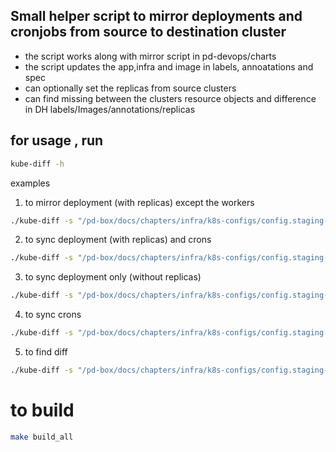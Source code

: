 ## Small helper script to mirror deployments and cronjobs from source to destination cluster

- the script works along with mirror script in pd-devops/charts
- the script updates the app,infra and image in labels, annoatations and spec
- can optionally set the replicas from source clusters
- can find missing between the clusters resource objects and difference in DH labels/Images/annotations/replicas


## for usage , run 
```sh
kube-diff -h 
```
examples 


1. to mirror deployment (with replicas) except the workers
```sh
./kube-diff -s "/pd-box/docs/chapters/infra/k8s-configs/config.staging-eu-1-v121-green" -d "/pd-box/docs/chapters/infra/k8s-configs/config.staging-eu-1-v123-blue"  --mirror
``` 

2. to sync deployment (with replicas) and crons
```sh
./kube-diff -s "/pd-box/docs/chapters/infra/k8s-configs/config.staging-eu-1-v121-green" -d "/pd-box/docs/chapters/infra/k8s-configs/config.staging-eu-1-v123-blue"  --deploy --replicas --cron
``` 

3. to sync deployment only (without replicas)
```sh
./kube-diff -s "/pd-box/docs/chapters/infra/k8s-configs/config.staging-eu-1-v121-green" -d "/pd-box/docs/chapters/infra/k8s-configs/config.staging-eu-1-v123-blue"  --deploy
``` 

4. to sync crons
```sh
./kube-diff -s "/pd-box/docs/chapters/infra/k8s-configs/config.staging-eu-1-v121-green" -d "/pd-box/docs/chapters/infra/k8s-configs/config.staging-eu-1-v123-blue" --cron
``` 
5. to find diff 

```sh
./kube-diff -s "/pd-box/docs/chapters/infra/k8s-configs/config.staging-eu-1-v121-green" -d "/pd-box/docs/chapters/infra/k8s-configs/config.staging-eu-1-v123-blue" --compare
``` 

# to build 

```sh
make build_all
```
